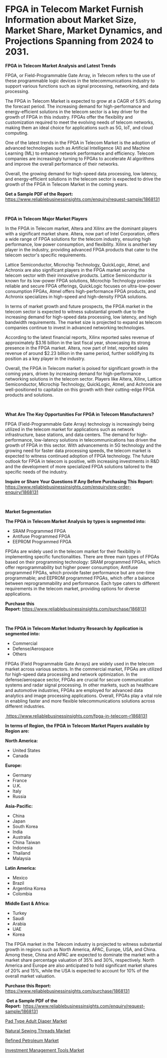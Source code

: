 <p><h1>FPGA in Telecom Market Furnish Information about Market Size, Market Share, Market Dynamics, and Projections Spanning from 2024 to 2031.</h1></p><p><strong>FPGA in Telecom Market Analysis and Latest Trends</strong></p>
<p><p>FPGA, or Field-Programmable Gate Array, in Telecom refers to the use of these programmable logic devices in the telecommunications industry to support various functions such as signal processing, networking, and data processing. </p><p>The FPGA in Telecom Market is expected to grow at a CAGR of 5.9% during the forecast period. The increasing demand for high-performance and energy-efficient solutions in the telecom sector is a key driver for the growth of FPGA in this industry. FPGAs offer the flexibility and customization required to meet the evolving needs of telecom networks, making them an ideal choice for applications such as 5G, IoT, and cloud computing.</p><p>One of the latest trends in the FPGA in Telecom Market is the adoption of advanced technologies such as Artificial Intelligence (AI) and Machine Learning (ML) to enhance network performance and efficiency. Telecom companies are increasingly turning to FPGAs to accelerate AI algorithms and improve the overall performance of their networks.</p><p>Overall, the growing demand for high-speed data processing, low latency, and energy-efficient solutions in the telecom sector is expected to drive the growth of the FPGA in Telecom Market in the coming years.</p></p>
<p><strong>Get a Sample PDF of the Report:&nbsp;</strong> <a href="https://www.reliablebusinessinsights.com/enquiry/request-sample/1868131">https://www.reliablebusinessinsights.com/enquiry/request-sample/1868131</a></p>
<p>&nbsp;</p>
<p><strong>FPGA in Telecom Major Market Players</strong></p>
<p><p>In the FPGA in Telecom market, Altera and Xilinx are the dominant players with a significant market share. Altera, now part of Intel Corporation, offers a wide range of FPGA solutions for the telecom industry, ensuring high performance, low power consumption, and flexibility. Xilinx is another key player in the industry, providing advanced FPGA products that cater to the telecom sector's specific requirements.</p><p>Lattice Semiconductor, Microchip Technology, QuickLogic, Atmel, and Achronix are also significant players in the FPGA market serving the telecom sector with their innovative products. Lattice Semiconductor is known for its low-power FPGA solutions, Microchip Technology provides reliable and secure FPGA offerings, QuickLogic focuses on ultra-low-power consumption FPGAs, Atmel offers high-performance FPGA products, and Achronix specializes in high-speed and high-density FPGA solutions.</p><p>In terms of market growth and future prospects, the FPGA market in the telecom sector is expected to witness substantial growth due to the increasing demand for high-speed data processing, low latency, and high bandwidth requirements. The market size is projected to expand as telecom companies continue to invest in advanced networking technologies.</p><p>According to the latest financial reports, Xilinx reported sales revenue of approximately $3.16 billion in the last fiscal year, showcasing its strong presence in the FPGA market. Altera, now part of Intel, reported sales revenue of around $2.23 billion in the same period, further solidifying its position as a key player in the industry.</p><p>Overall, the FPGA in Telecom market is poised for significant growth in the coming years, driven by increasing demand for high-performance networking solutions in the telecom sector. Players like Altera, Xilinx, Lattice Semiconductor, Microchip Technology, QuickLogic, Atmel, and Achronix are well-positioned to capitalize on this growth with their cutting-edge FPGA products and solutions.</p></p>
<p>&nbsp;</p>
<p><strong>What Are The Key Opportunities For FPGA in Telecom Manufacturers?</strong></p>
<p><p>FPGA (Field-Programmable Gate Array) technology is increasingly being utilized in the telecom market for applications such as network infrastructure, base stations, and data centers. The demand for high-performance, low-latency solutions in telecommunications has driven the growth of FPGA in this sector. With advancements in 5G technology and the growing need for faster data processing speeds, the telecom market is expected to witness continued adoption of FPGA technology. The future outlook for FPGA in telecom is positive, with increasing investments in R&D and the development of more specialized FPGA solutions tailored to the specific needs of the industry.</p></p>
<p><strong>Inquire or Share Your Questions If Any Before Purchasing This Report:</strong> <a href="https://www.reliablebusinessinsights.com/enquiry/pre-order-enquiry/1868131">https://www.reliablebusinessinsights.com/enquiry/pre-order-enquiry/1868131</a></p>
<p>&nbsp;</p>
<p><strong>Market Segmentation</strong></p>
<p><strong>The FPGA in Telecom Market Analysis by types is segmented into:</strong></p>
<p><ul><li>SRAM Programmed FPGA</li><li>Antifuse Programmed FPGA</li><li>EEPROM Programmed FPGA</li></ul></p>
<p><p>FPGAs are widely used in the telecom market for their flexibility in implementing specific functionalities. There are three main types of FPGAs based on their programming technology: SRAM programmed FPGAs, which offer reprogrammability but higher power consumption; Antifuse programmed FPGAs, which provide faster performance but are one-time programmable; and EEPROM programmed FPGAs, which offer a balance between reprogrammability and performance. Each type caters to different requirements in the telecom market, providing options for diverse applications.</p></p>
<p><strong>Purchase this Report:&nbsp;</strong><a href="https://www.reliablebusinessinsights.com/purchase/1868131">https://www.reliablebusinessinsights.com/purchase/1868131</a></p>
<p>&nbsp;</p>
<p><strong>The FPGA in Telecom Market Industry Research by Application is segmented into:</strong></p>
<p><ul><li>Commercial</li><li>Defense/Aerospace</li><li>Others</li></ul></p>
<p><p>FPGAs (Field Programmable Gate Arrays) are widely used in the telecom market across various sectors. In the commercial market, FPGAs are utilized for high-speed data processing and network optimization. In the defense/aerospace sector, FPGAs are crucial for secure communication systems and radar signal processing. In other markets, such as healthcare and automotive industries, FPGAs are employed for advanced data analytics and image processing applications. Overall, FPGAs play a vital role in enabling faster and more flexible telecommunications solutions across different industries.</p></p>
<p><a href="https://www.reliablebusinessinsights.com/fpga-in-telecom-r1868131">&nbsp;https://www.reliablebusinessinsights.com/fpga-in-telecom-r1868131</a></p>
<p><strong>In terms of Region, the FPGA in Telecom Market Players available by Region are:</strong></p>
<p>
    <p> <strong> North America: </strong>
        <ul>
            <li>United States</li>
            <li>Canada</li>
        </ul>
        </p> 
    <p> <strong> Europe: </strong>
        <ul>
            <li>Germany</li>
            <li>France</li>
            <li>U.K.</li>
            <li>Italy</li>
            <li>Russia</li>
        </ul>
        </p> 
    <p> <strong> Asia-Pacific: </strong>
        <ul>
            <li>China</li>
            <li>Japan</li>
            <li>South Korea</li>
            <li>India</li>
            <li>Australia</li>
            <li>China Taiwan</li>
            <li>Indonesia</li>
            <li>Thailand</li>
            <li>Malaysia</li>
        </ul>
        </p> 
    <p> <strong> Latin America: </strong>
        <ul>
            <li>Mexico</li>
            <li>Brazil</li>
            <li>Argentina Korea</li>
            <li>Colombia</li>
        </ul>
        </p> 
    <p> <strong> Middle East & Africa: </strong>
        <ul>
            <li>Turkey</li>
            <li>Saudi</li>
            <li>Arabia</li>
            <li>UAE</li>
            <li>Korea</li>
        </ul>
    </p>
    </p>
<p><p>The FPGA market in the Telecom industry is projected to witness substantial growth in regions such as North America, APAC, Europe, USA, and China. Among these, China and APAC are expected to dominate the market with a market share percentage valuation of 35% and 30%, respectively. North America and Europe are also anticipated to hold significant market shares of 20% and 15%, while the USA is expected to account for 10% of the overall market valuation.</p></p>
<p><strong>Purchase this Report: </strong><a href="https://www.reliablebusinessinsights.com/purchase/1868131">https://www.reliablebusinessinsights.com/purchase/1868131</a></p>
<p>&nbsp;<strong>Get a Sample PDF of the Report:&nbsp;&nbsp;</strong><a href="https://www.reliablebusinessinsights.com/enquiry/request-sample/1868131">https://www.reliablebusinessinsights.com/enquiry/request-sample/1868131</a></p>
<p><strong></strong></p>
<p><p><a href="https://github.com/JosephMorgajjtiXfg/Market-Research-Report-List-1/blob/main/pad-type-adult-diaper-market.md">Pad Type Adult Diaper Market</a></p><p><a href="https://github.com/chabibjrq/Market-Research-Report-List-1/blob/main/natural-sewing-threads-market.md">Natural Sewing Threads Market</a></p><p><a href="https://www.linkedin.com/pulse/emerging-trends-refined-petroleum-market-global-outlook-future-ruclf">Refined Petroleum Market</a></p><p><a href="https://www.linkedin.com/pulse/insights-investment-management-tools-market-players-size-geographical-aojif">Investment Management Tools Market</a></p></p>